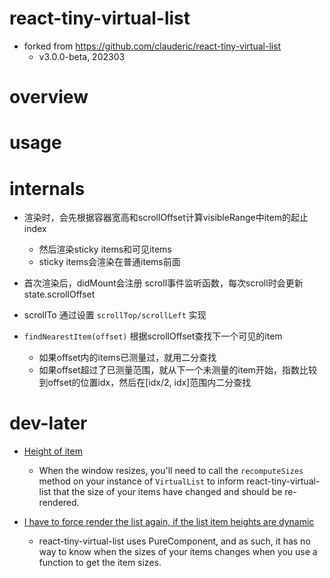 # react-tiny-virtual-list

- forked from https://github.com/clauderic/react-tiny-virtual-list
  - v3.0.0-beta, 202303

# overview

# usage

# internals
- 渲染时，会先根据容器宽高和scrollOffset计算visibleRange中item的起止index
  - 然后渲染sticky items和可见items
  - sticky items会渲染在普通items前面

- 首次渲染后，didMount会注册 scroll事件监听函数，每次scroll时会更新state.scrollOffset

- scrollTo 通过设置 `scrollTop/scrollLeft` 实现

- `findNearestItem(offset)` 根据scrollOffset查找下一个可见的item
  - 如果offset内的items已测量过，就用二分查找
  - 如果offset超过了已测量范围，就从下一个未测量的item开始，指数比较到offset的位置idx，然后在[idx/2, idx]范围内二分查找
# dev-later
- [Height of item](https://github.com/clauderic/react-tiny-virtual-list/issues/9)
  - When the window resizes, you'll need to call the `recomputeSizes` method on your instance of `VirtualList` to inform react-tiny-virtual-list that the size of your items have changed and should be re-rendered.

- [I have to force render the list again, if the list item heights are dynamic](https://github.com/clauderic/react-tiny-virtual-list/issues/52)
  - react-tiny-virtual-list uses PureComponent, and as such, it has no way to know when the sizes of your items changes when you use a function to get the item sizes.
